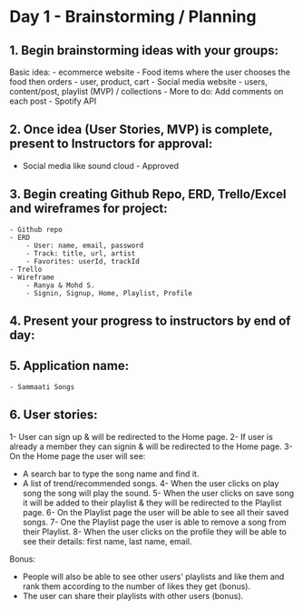 # Day 1 - Brainstorming / Planning

## 1. Begin brainstorming ideas with your groups:
Basic idea:
    - ecommerce website
        - Food items where the user chooses the food then orders
        - user, product, cart
    - Social media website
        - users, content/post, playlist (MVP) / collections
        - More to do: Add comments on each post
        - Spotify API

## 2. Once idea (User Stories, MVP) is complete, present to Instructors for approval:
- Social media like sound cloud - Approved

## 3. Begin creating Github Repo, ERD, Trello/Excel and wireframes for project:
    - Github repo
    - ERD
        - User: name, email, password
        - Track: title, url, artist
        - Favorites: userId, trackId
    - Trello
    - Wireframe
        - Ranya & Mohd S.
        - Signin, Signup, Home, Playlist, Profile

## 4. Present your progress to instructors by end of day:

## 5. Application name:
    - Sammaati Songs

## 6. User stories:
1- User can sign up & will be redirected to the Home page.
2- If user is already a member they can signin & will be redirected to the Home page.
3- On the Home page the user will see:
 - A search bar to type the song name and find it.
 - A list of trend/recommended songs.
4- When the user clicks on play song the song will play the sound.
5- When the user clicks on save song it will be added to their playlist & they will be redirected to the Playlist page.
6- On the Playlist page the user will be able to see all their saved songs.
7- One the Playlist page the user is able to remove a song from their Playlist.
8- When the user clicks on the profile they will be able to see their details: first name, last name, email.


Bonus:
 - People will also be able to see other users' playlists and like them and rank them according to the number of likes they get (bonus).
- The user can share their playlists with other users (bonus).